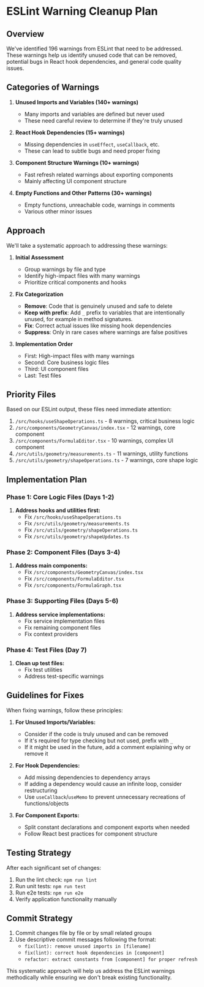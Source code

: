 # ESLint Warning Cleanup Plan

## Overview

We've identified 196 warnings from ESLint that need to be addressed. These warnings help us identify unused code that can be removed, potential bugs in React hook dependencies, and general code quality issues.

## Categories of Warnings

1. **Unused Imports and Variables (140+ warnings)**
   - Many imports and variables are defined but never used
   - These need careful review to determine if they're truly unused

2. **React Hook Dependencies (15+ warnings)**
   - Missing dependencies in `useEffect`, `useCallback`, etc.
   - These can lead to subtle bugs and need proper fixing

3. **Component Structure Warnings (10+ warnings)**
   - Fast refresh related warnings about exporting components
   - Mainly affecting UI component structure

4. **Empty Functions and Other Patterns (30+ warnings)**
   - Empty functions, unreachable code, warnings in comments
   - Various other minor issues

## Approach

We'll take a systematic approach to addressing these warnings:

1. **Initial Assessment**
   - Group warnings by file and type
   - Identify high-impact files with many warnings
   - Prioritize critical components and hooks

2. **Fix Categorization**
   - **Remove**: Code that is genuinely unused and safe to delete
   - **Keep with prefix**: Add `_` prefix to variables that are intentionally unused, for example in method signatures.
   - **Fix**: Correct actual issues like missing hook dependencies
   - **Suppress**: Only in rare cases where warnings are false positives

3. **Implementation Order**
   - First: High-impact files with many warnings
   - Second: Core business logic files
   - Third: UI component files
   - Last: Test files

## Priority Files

Based on our ESLint output, these files need immediate attention:

1. `/src/hooks/useShapeOperations.ts` - 8 warnings, critical business logic
2. `/src/components/GeometryCanvas/index.tsx` - 12 warnings, core component
3. `/src/components/FormulaEditor.tsx` - 10 warnings, complex UI component 
4. `/src/utils/geometry/measurements.ts` - 11 warnings, utility functions
5. `/src/utils/geometry/shapeOperations.ts` - 7 warnings, core shape logic

## Implementation Plan

### Phase 1: Core Logic Files (Days 1-2)

1. **Address hooks and utilities first:**
   - Fix `/src/hooks/useShapeOperations.ts`
   - Fix `/src/utils/geometry/measurements.ts`
   - Fix `/src/utils/geometry/shapeOperations.ts`
   - Fix `/src/utils/geometry/shapeUpdates.ts`

### Phase 2: Component Files (Days 3-4)

1. **Address main components:**
   - Fix `/src/components/GeometryCanvas/index.tsx`
   - Fix `/src/components/FormulaEditor.tsx`
   - Fix `/src/components/FormulaGraph.tsx`

### Phase 3: Supporting Files (Days 5-6)

1. **Address service implementations:**
   - Fix service implementation files
   - Fix remaining component files
   - Fix context providers

### Phase 4: Test Files (Day 7)

1. **Clean up test files:**
   - Fix test utilities
   - Address test-specific warnings

## Guidelines for Fixes

When fixing warnings, follow these principles:

1. **For Unused Imports/Variables:**
   - Consider if the code is truly unused and can be removed
   - If it's required for type checking but not used, prefix with `_`
   - If it might be used in the future, add a comment explaining why or remove it

2. **For Hook Dependencies:**
   - Add missing dependencies to dependency arrays
   - If adding a dependency would cause an infinite loop, consider restructuring
   - Use `useCallback`/`useMemo` to prevent unnecessary recreations of functions/objects

3. **For Component Exports:**
   - Split constant declarations and component exports when needed
   - Follow React best practices for component structure

## Testing Strategy

After each significant set of changes:
1. Run the lint check: `npm run lint`
2. Run unit tests: `npm run test`
3. Run e2e tests: `npm run e2e`
4. Verify application functionality manually

## Commit Strategy

1. Commit changes file by file or by small related groups
2. Use descriptive commit messages following the format:
   - `fix(lint): remove unused imports in [filename]`
   - `fix(lint): correct hook dependencies in [component]`
   - `refactor: extract constants from [component] for proper refresh`

This systematic approach will help us address the ESLint warnings methodically while ensuring we don't break existing functionality. 